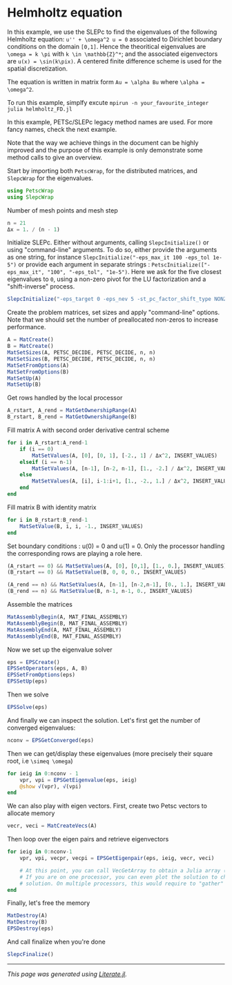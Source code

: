 
# Helmholtz equation
In this example, we use the SLEPc to find the eigenvalues of the following Helmholtz equation:
``u'' + \omega^2 u = 0`` associated to Dirichlet boundary conditions on the domain ``[0,1]``. Hence
the theoritical eigenvalues are ``\omega = k \pi`` with ``k \in \mathbb{Z}^*``; and the associated
eigenvectors are ``u(x) = \sin(k\pix)``.
A centered finite difference scheme is used for the spatial discretization.

The equation is written in matrix form ``Au = \alpha Bu`` where ``\alpha = \omega^2``.

To run this example, simplfy excute `mpirun -n your_favourite_integer julia helmholtz_FD.jl`

In this example, PETSc/SLEPc legacy method names are used. For more fancy names, check the next example.

Note that the way we achieve things in the document can be highly improved and the purpose of this example
is only demonstrate some method calls to give an overview.

Start by importing both `PetscWrap`, for the distributed matrices, and `SlepcWrap` for the eigenvalues.

```julia
using PetscWrap
using SlepcWrap
```

Number of mesh points and mesh step

```julia
n = 21
Δx = 1. / (n - 1)
```

Initialize SLEPc. Either without arguments, calling `SlepcInitialize()` or using "command-line" arguments.
To do so, either provide the arguments as one string, for instance
`SlepcInitialize("-eps_max_it 100 -eps_tol 1e-5")` or provide each argument in
separate strings : `PetscInitialize(["-eps_max_it", "100", "-eps_tol", "1e-5")`.
Here we ask for the five closest eigenvalues to ``0``, using a non-zero pivot for the LU factorization and a
"shift-inverse" process.

```julia
SlepcInitialize("-eps_target 0 -eps_nev 5 -st_pc_factor_shift_type NONZERO -st_type sinvert")
```

Create the problem matrices, set sizes and apply "command-line" options. Note that we should
set the number of preallocated non-zeros to increase performance.

```julia
A = MatCreate()
B = MatCreate()
MatSetSizes(A, PETSC_DECIDE, PETSC_DECIDE, n, n)
MatSetSizes(B, PETSC_DECIDE, PETSC_DECIDE, n, n)
MatSetFromOptions(A)
MatSetFromOptions(B)
MatSetUp(A)
MatSetUp(B)
```

Get rows handled by the local processor

```julia
A_rstart, A_rend = MatGetOwnershipRange(A)
B_rstart, B_rend = MatGetOwnershipRange(B)
```

Fill matrix A  with second order derivative central scheme

```julia
for i in A_rstart:A_rend-1
    if (i == 0)
        MatSetValues(A, [0], [0, 1], [-2., 1] / Δx^2, INSERT_VALUES)
    elseif (i == n-1)
        MatSetValues(A, [n-1], [n-2, n-1], [1., -2.] / Δx^2, INSERT_VALUES)
    else
        MatSetValues(A, [i], i-1:i+1, [1., -2., 1.] / Δx^2, INSERT_VALUES)
    end
end
```

Fill matrix B with identity matrix

```julia
for i in B_rstart:B_rend-1
    MatSetValue(B, i, i, -1., INSERT_VALUES)
end
```

Set boundary conditions : u(0) = 0 and u(1) = 0. Only the processor
handling the corresponding rows are playing a role here.

```julia
(A_rstart == 0) && MatSetValues(A, [0], [0,1], [1., 0.], INSERT_VALUES)
(B_rstart == 0) && MatSetValue(B, 0, 0, 0., INSERT_VALUES)

(A_rend == n) && MatSetValues(A, [n-1], [n-2,n-1], [0., 1.], INSERT_VALUES)
(B_rend == n) && MatSetValue(B, n-1, n-1, 0., INSERT_VALUES)
```

Assemble the matrices

```julia
MatAssemblyBegin(A, MAT_FINAL_ASSEMBLY)
MatAssemblyBegin(B, MAT_FINAL_ASSEMBLY)
MatAssemblyEnd(A, MAT_FINAL_ASSEMBLY)
MatAssemblyEnd(B, MAT_FINAL_ASSEMBLY)
```

Now we set up the eigenvalue solver

```julia
eps = EPSCreate()
EPSSetOperators(eps, A, B)
EPSSetFromOptions(eps)
EPSSetUp(eps)
```

Then we solve

```julia
EPSSolve(eps)
```

And finally we can inspect the solution. Let's first get the number of converged eigenvalues:

```julia
nconv = EPSGetConverged(eps)
```

Then we can get/display these eigenvalues (more precisely their square root, i.e ``\simeq \omega``)

```julia
for ieig in 0:nconv - 1
    vpr, vpi = EPSGetEigenvalue(eps, ieig)
    @show √(vpr), √(vpi)
end
```

We can also play with eigen vectors. First, create two Petsc vectors to allocate memory

```julia
vecr, veci = MatCreateVecs(A)
```

Then loop over the eigen pairs and retrieve eigenvectors

```julia
for ieig in 0:nconv-1
    vpr, vpi, vecpr, vecpi = EPSGetEigenpair(eps, ieig, vecr, veci)

    # At this point, you can call VecGetArray to obtain a Julia array (see PetscWrap examples).
    # If you are on one processor, you can even plot the solution to check that you have a sinus
    # solution. On multiple processors, this would require to "gather" the solution on one processor only.
end
```

Finally, let's free the memory

```julia
MatDestroy(A)
MatDestroy(B)
EPSDestroy(eps)
```

And call finalize when you're done

```julia
SlepcFinalize()

```

---

*This page was generated using [Literate.jl](https://github.com/fredrikekre/Literate.jl).*

